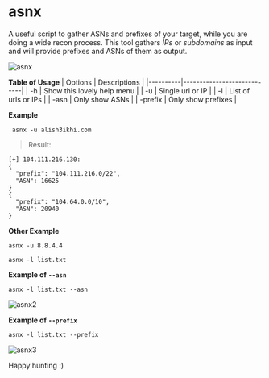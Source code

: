 
# asnx
A useful script to gather ASNs and prefixes of your target, while you are doing a wide recon process.
This tool gathers *IPs* or *subdomains* as input and will provide prefixes and ASNs of them as output.

![asnx](https://github.com/AliSh3ikhi/asnx/assets/77098341/878bbf17-a5a6-472e-ab7b-9e1b3b3c0d52)

**Table of Usage**
| Options   | Descriptions              |
|----------|----------------------------|
| -h       | Show this lovely help menu |
| -u       | Single url or IP           |
| -l       | List of urls or IPs        |
| -asn     | Only show ASNs             |
| -prefix  | Only show prefixes         |

**Example**
```
 asnx -u alish3ikhi.com
 ```
 > Result:
```
[+] 104.111.216.130:
{
  "prefix": "104.111.216.0/22",
  "ASN": 16625
}
{
  "prefix": "104.64.0.0/10",
  "ASN": 20940
}
```
**Other Example**
```
asnx -u 8.8.4.4
```
```
asnx -l list.txt
```

**Example of `--asn`**
```
asnx -l list.txt --asn
```
![asnx2](https://github.com/AliSh3ikhi/asnx/assets/77098341/9015df87-ed20-4321-8153-3e25e434f476)

**Example of `--prefix`**
```
asnx -l list.txt --prefix
```
![asnx3](https://github.com/AliSh3ikhi/asnx/assets/77098341/39bb047e-6c85-47c8-8f9a-55d63d32dcc7)

Happy hunting :)
